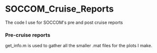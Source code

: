 # SOCCOM_Cruise_Reports
The code I use for SOCCOM's pre and post cruise reports

### Pre-cruise reports
get_info.m is used to gather all the smaller .mat files for the plots I make. 
